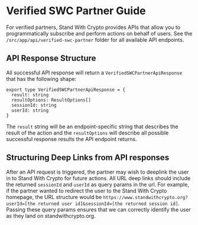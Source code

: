# Verified SWC Partner Guide

For verified partners, Stand With Crypto provides APIs that allow you to programmatically subscribe and perform actions on behalf of users. See the `/src/app/api/verified-swc-partner` folder for all available API endpoints.

## API Response Structure

All successful API response will return a `VerifiedSWCPartnerApiResponse` that has the following shape:

```
export type VerifiedSWCPartnerApiResponse = {
  result: string
  resultOptions: ResultOptions[]
  sessionId: string
  userId: string
}
```

The `result` string will be an endpoint-specific string that describes the result of the action and the `resultOptions` will describe all possible successful response results the API endpoint returns.

## Structuring Deep Links from API responses

After an API request is triggered, the partner may wish to deeplink the user in to Stand With Crypto for future actions. All URL deep links should include the returned `sessionId` and `userId` as query params in the url. For example, if the partner wanted to redirect the user to the Stand With Crypto homepage, the URL structure would be `https://www.standwithcrypto.org?userId=[the returned user id]&sessionId=[the returned session id]`. Passing these query params ensures that we can correctly identify the user as they land on standwithcrypto.org.
